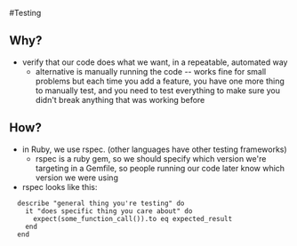 #Testing

## Why?
  * verify that our code does what we want, in a repeatable, automated way
    * alternative is manually running the code -- works fine for small problems but each time you add a feature, you have one more thing to manually test, and you need to test everything to make sure you didn't break anything that was working before

## How?
  * in Ruby, we use rspec. (other languages have other testing frameworks)
    * rspec is a ruby gem, so we should specify which version we're targeting in a Gemfile, so people running our code later know which version we were using
  * rspec looks like this:

```
  describe "general thing you're testing" do
    it "does specific thing you care about" do
      expect(some_function_call()).to eq expected_result
    end
  end
```
